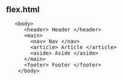 ## flex.html
<div>
<ul class="add-css-in-html-without-align">
    <pre>&lt;body&gt;
   &lt;header&gt; Header &lt;/header&gt;
   &lt;main&gt;
     &lt;nav&gt; Nav &lt;/nav&gt;
     &lt;article&gt; Article &lt;/article&gt;
     &lt;aside&gt; Aside &lt;/aside&gt;
   &lt;/main&gt;
   &lt;footer&gt; Footer &lt;/footer&gt;
 &lt;/body&gt; </pre>
</ul>
</div>